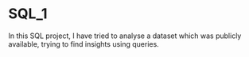 # SQL_1
In this SQL project, I have tried to analyse a dataset which was publicly available, trying to find insights using queries. 
